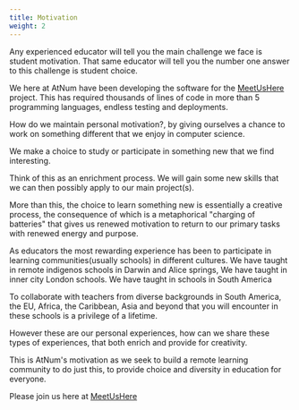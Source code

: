 ```yaml
---
title: Motivation
weight: 2
---
```

Any experienced educator will tell you the main challenge we face is student motivation. That same educator will tell you the number one answer to this challenge is student choice. 
 
We here at AtNum have been developing the software for the [MeetUsHere](https://meetushere.com/) project. This has required thousands of lines of code in more than 5 programming languages, endless testing and deployments. 
 
How do we maintain personal motivation?, by giving ourselves a chance to work on something different that we enjoy in computer science. 
 
We make a choice to study or participate in something new that we find interesting. 
 
Think of this as an enrichment process. We will gain some new skills that we can then possibly apply to our main project(s). 
 
More than this, the choice to learn something new is essentially a creative process, the consequence of which is a metaphorical "charging of batteries" that gives us renewed motivation to return to our primary tasks with renewed energy and purpose. 
 
As educators the most rewarding experience has been to participate in learning communities(usually schools) in different cultures. We have taught in remote indigenos schools in Darwin and Alice springs, We have taught in inner city London schools. We have taught in schools in South America
 
To collaborate with teachers from diverse backgrounds in South America, the EU, Africa, the Caribbean, Asia and beyond that you will encounter in these schools is a privilege of a lifetime.
 
However these are our personal experiences, how can we share these types of experiences, that both enrich and provide for creativity.
 
This is AtNum's motivation as we seek to build a remote learning community to do just this, to provide choice and diversity in education for everyone.
 
Please join us here at [MeetUsHere](https://meetushere.com/)